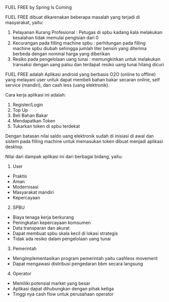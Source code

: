 FUEL FREE by Spring Is Coming

FUEL FREE dibuat dikarenakan beberapa masalah yang terjadi di masyarakat, yaitu:
1. Pelayanan Kurang Profesional : Petugas di spbu kadang kala melakukan kesalahan 
   tidak memulai pengisian dari 0
2. Kecurangan pada filling machine spbu : perhitungan pada filling machine spbu
   diubah sehingga jumlah liter bensin yang diterima berbeda dengan nominal 
   harga yang diberikan
3. Resiko pada pengelolaan uang tunai : memungkinkan untuk melakukan transaksi
   dengan uang palsu dan terdapat resiko uang tunai hilang dicuri

FUEL FREE adalah Aplikasi android yang berbasis O2O (online to offline) yang
melayani user untuk dapat membeli bahan bakar secaran online, self service (mandiri), dan cash 
less (uang elektronik). 

Cara kerja aplikasi ini adalah:
1. Register/Login
2. Top Up
3. Beli Bahan Bakar
4. Mendapatkan Token
5. Tukarkan token di spbu terdekat

Dengan batasan nilai saldo uang elektronik sudah di inisiasi di awal dan
sistem pada filling machine untuk memasukan token dibuat menjadi aplikasi 
desktop.

Nilai dari dampak aplikasi ini dari berbagai bidang, yaitu:
1. User
- Praktis
- Aman
- Modernisasi
- Masyarakat mandiri
- Kepercayaan
2. SPBU
- Biaya tenaga kerja berkurang
- Peningkatan kepercayaan komsumen
- Data transparan dan akurat
- Dapat membuat spbu skala kecil di lokasi strategis
- Tidak ada resiko dalam pengelolaan uang tunai
3. Pemerintah
- Mengimplementasikan program pemerintah yaitu cashless movement
- Dapat mengawasi distribusi pengedaran bbm secara langsung
4. Operator
- Memiliki potensial market yang besar
- Aplikasi dapat dihubungkan dengan pihak ketiga
- Tinggi nya cash flow untuk perusahaan operator


